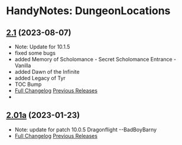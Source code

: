 # HandyNotes: DungeonLocations
## [2.1](https://github.com/Ssesmar/HandyNotes_DungeonLocations) (2023-08-07)
- Note: Update for 10.1.5
- fixed some bugs
- added Memory of Scholomance - Secret Scholomance Entrance - Vanilla
- added Dawn of the Infinite
- added Legacy of Tyr
- TOC Bump
- [Full Changelog](https://github.com/Ssesmar/HandyNotes_DungeonLocations/compare/2.01a...2.1) [Previous Releases](https://github.com/Ssesmar/HandyNotes_DungeonLocations/releases)
- 
## [2.01a](https://github.com/Ssesmar/HandyNotes_DungeonLocations) (2023-01-23)
- Note: update for patch 10.0.5 Dragonflight --BadBoyBarny
- [Full Changelog](https://github.com/Ssesmar/HandyNotes_DungeonLocations/compare/2.0...2.01a) [Previous Releases](https://github.com/Ssesmar/HandyNotes_DungeonLocations/releases)
